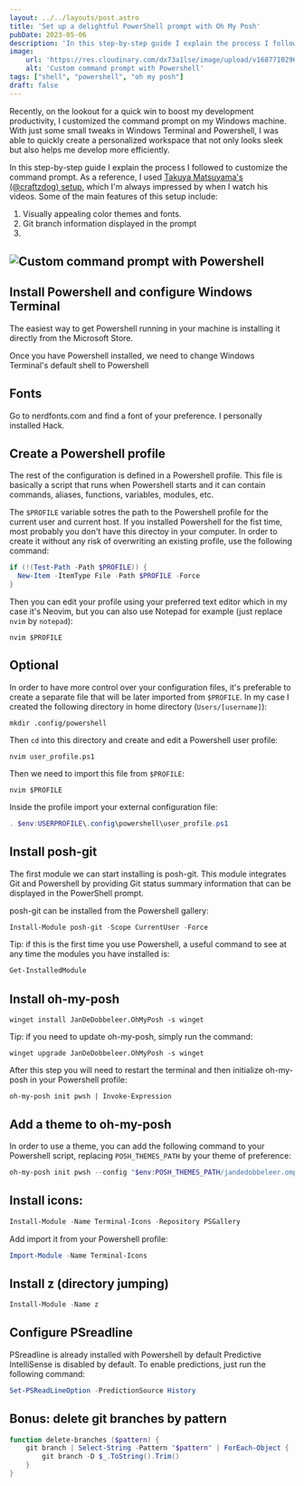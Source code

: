 ```yaml
---
layout: ../../layouts/post.astro
title: 'Set up a delightful PowerShell prompt with Oh My Posh'
pubDate: 2023-05-06
description: 'In this step-by-step guide I explain the process I followed to customize the command prompt for a joyful and efficient development experience using Windows Terminal and Powershell'
image:
    url: 'https://res.cloudinary.com/dx73a1lse/image/upload/v1687710296/blog/ohmyposh_jwhrvk.webp' 
    alt: 'Custom command prompt with Powershell'
tags: ["shell", "powershell", "oh my posh"]
draft: false
---
```

Recently, on the lookout for a quick win to boost my development productivity, I customized the command prompt on my Windows machine. With just some small tweaks in Windows Terminal and Powershell, I was able to quickly create a personalized workspace that not only looks sleek but also helps me develop more efficiently.

In this step-by-step guide I explain the process I followed to customize the command prompt. As a reference, I used [Takuya Matsuyama's (@craftzdog) setup](https://www.youtube.com/@devaslife), which I'm always impressed by when I watch his videos. Some of the main features of this setup include:

1. Visually appealing color themes and fonts.
2. Git branch information displayed in the prompt
3. 

![Custom command prompt with Powershell](https://res.cloudinary.com/dx73a1lse/image/upload/v1687710296/blog/ohmyposh_jwhrvk.webp)
---

## Install Powershell and configure Windows Terminal
The easiest way to get Powershell running in your machine is installing it directly from the Microsoft Store.

Once you have Powershell installed, we need to change Windows Terminal's default shell to Powershell

## Fonts
Go to nerdfonts.com and find a font of your preference. I personally installed Hack.

## Create a Powershell profile
The rest of the configuration is defined in a Powershell profile. This file is basically a script that runs when Powershell starts and it can contain commands, aliases, functions, variables, modules, etc.

The `$PROFILE` variable sotres the path to the Powershell profile for the current user and current host. If you installed Powershell for the fist time, most probably you don't have this directoy in your computer. In order to create it without any risk of overwriting an existing profile, use the following command:

```ps1
if (!(Test-Path -Path $PROFILE)) {
  New-Item -ItemType File -Path $PROFILE -Force
}
```

Then you can edit your profile using your preferred text editor which in my case it's Neovim, but you can also use Notepad for example (just replace `nvim` by `notepad`):

```shell
nvim $PROFILE
```

## Optional
In order to have more control over your configuration files, it's preferable to create a separate file that will be later imported from `$PROFILE`. In my case I created the following directory in home directory (`Users/[username]`):

```shell
mkdir .config/powershell
```

Then `cd` into this directory and create and edit a Powershell user profile:

```shell
nvim user_profile.ps1
```

Then we need to import this file from `$PROFILE`:

```shell
nvim $PROFILE
```

Inside the profile import your external configuration file:

```ps1
. $env:USERPROFILE\.config\powershell\user_profile.ps1
```

## Install posh-git
The first module we can start installing is posh-git. This module integrates Git and Powershell by providing Git status summary information that can be displayed in the PowerShell prompt.

posh-git can be installed from the Powershell gallery:
```ps1
Install-Module posh-git -Scope CurrentUser -Force
```

Tip: if this is the first time you use Powershell, a useful command to see at any time the modules you have installed is:
```ps1
Get-InstalledModule
```

## Install oh-my-posh
```shell
winget install JanDeDobbeleer.OhMyPosh -s winget
```

Tip: if you need to update oh-my-posh, simply run the command:
```shell
winget upgrade JanDeDobbeleer.OhMyPosh -s winget
```

After this step you will need to restart the terminal and then initialize oh-my-posh in your Powershell profile:

```
oh-my-posh init pwsh | Invoke-Expression
```

## Add a theme to oh-my-posh
In order to use a theme, you can add the following command to your Powershell script, replacing `POSH_THEMES_PATH` by your theme of preference:

```ps1
oh-my-posh init pwsh --config "$env:POSH_THEMES_PATH/jandedobbeleer.omp.json" | Invoke-Expression
```

## Install icons:
```ps1
Install-Module -Name Terminal-Icons -Repository PSGallery
```

Add import it from your Powershell profile:
```ps1
Import-Module -Name Terminal-Icons
```

## Install z (directory jumping)
```ps1
Install-Module -Name z
```

## Configure PSreadline
PSreadline is already installed with Powershell by default
Predictive IntelliSense is disabled by default. To enable predictions, just run the following command:
```ps1
Set-PSReadLineOption -PredictionSource History
```

## Bonus: delete git branches by pattern
```ps1
function delete-branches ($pattern) {
	git branch | Select-String -Pattern "$pattern" | ForEach-Object {
		git branch -D $_.ToString().Trim()
	}
}
```
